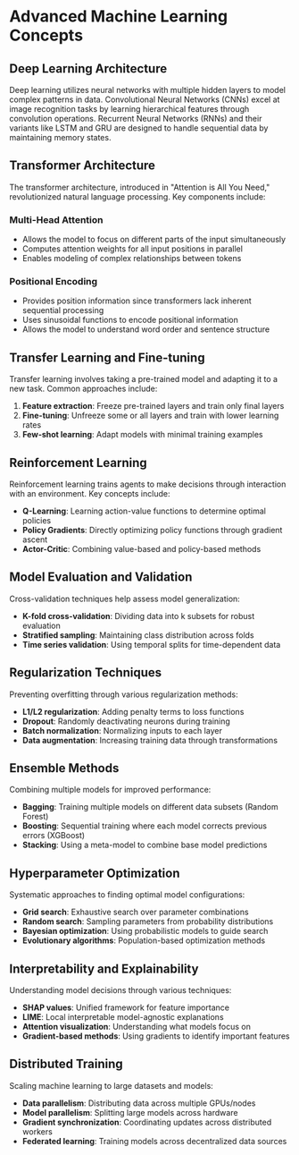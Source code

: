 # Advanced Machine Learning Concepts

## Deep Learning Architecture

Deep learning utilizes neural networks with multiple hidden layers to model complex patterns in data. Convolutional Neural Networks (CNNs) excel at image recognition tasks by learning hierarchical features through convolution operations. Recurrent Neural Networks (RNNs) and their variants like LSTM and GRU are designed to handle sequential data by maintaining memory states.

## Transformer Architecture

The transformer architecture, introduced in "Attention is All You Need," revolutionized natural language processing. Key components include:

### Multi-Head Attention
- Allows the model to focus on different parts of the input simultaneously
- Computes attention weights for all input positions in parallel
- Enables modeling of complex relationships between tokens

### Positional Encoding
- Provides position information since transformers lack inherent sequential processing
- Uses sinusoidal functions to encode positional information
- Allows the model to understand word order and sentence structure

## Transfer Learning and Fine-tuning

Transfer learning involves taking a pre-trained model and adapting it to a new task. Common approaches include:

1. **Feature extraction**: Freeze pre-trained layers and train only final layers
2. **Fine-tuning**: Unfreeze some or all layers and train with lower learning rates
3. **Few-shot learning**: Adapt models with minimal training examples

## Reinforcement Learning

Reinforcement learning trains agents to make decisions through interaction with an environment. Key concepts include:

- **Q-Learning**: Learning action-value functions to determine optimal policies
- **Policy Gradients**: Directly optimizing policy functions through gradient ascent
- **Actor-Critic**: Combining value-based and policy-based methods

## Model Evaluation and Validation

Cross-validation techniques help assess model generalization:

- **K-fold cross-validation**: Dividing data into k subsets for robust evaluation
- **Stratified sampling**: Maintaining class distribution across folds
- **Time series validation**: Using temporal splits for time-dependent data

## Regularization Techniques

Preventing overfitting through various regularization methods:

- **L1/L2 regularization**: Adding penalty terms to loss functions
- **Dropout**: Randomly deactivating neurons during training
- **Batch normalization**: Normalizing inputs to each layer
- **Data augmentation**: Increasing training data through transformations

## Ensemble Methods

Combining multiple models for improved performance:

- **Bagging**: Training multiple models on different data subsets (Random Forest)
- **Boosting**: Sequential training where each model corrects previous errors (XGBoost)
- **Stacking**: Using a meta-model to combine base model predictions

## Hyperparameter Optimization

Systematic approaches to finding optimal model configurations:

- **Grid search**: Exhaustive search over parameter combinations
- **Random search**: Sampling parameters from probability distributions
- **Bayesian optimization**: Using probabilistic models to guide search
- **Evolutionary algorithms**: Population-based optimization methods

## Interpretability and Explainability

Understanding model decisions through various techniques:

- **SHAP values**: Unified framework for feature importance
- **LIME**: Local interpretable model-agnostic explanations
- **Attention visualization**: Understanding what models focus on
- **Gradient-based methods**: Using gradients to identify important features

## Distributed Training

Scaling machine learning to large datasets and models:

- **Data parallelism**: Distributing data across multiple GPUs/nodes
- **Model parallelism**: Splitting large models across hardware
- **Gradient synchronization**: Coordinating updates across distributed workers
- **Federated learning**: Training models across decentralized data sources

